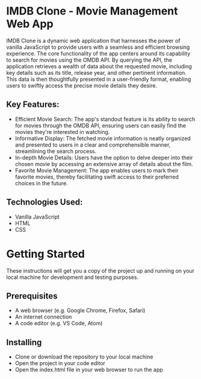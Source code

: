 # IMDB Clone - Movie Management Web App

IMDB Clone is a dynamic web application that harnesses the power of vanilla JavaScript to provide users with a seamless and efficient browsing experience.
The core functionality of the app centers around its capability to search for movies using the OMDB API.
By querying the API, the application retrieves a wealth of data about the requested movie, including key details such as its title, release year, and other pertinent information. 
This data is then thoughtfully presented in a user-friendly format, enabling users to swiftly access the precise movie details they desire.

## Key Features:

- Efficient Movie Search: The app's standout feature is its ability to search for movies through the OMDB API, ensuring users can easily find the movies they're interested in watching.
- Informative Display: The fetched movie information is neatly organized and presented to users in a clear and comprehensible manner, streamlining the search process.
- In-depth Movie Details: Users have the option to delve deeper into their chosen movie by accessing an extensive array of details about the film.
- Favorite Movie Management: The app enables users to mark their favorite movies, thereby facilitating swift access to their preferred choices in the future.

## Technologies Used:

- Vanilla JavaScript
- HTML
- CSS

# Getting Started
These instructions will get you a copy of the project up and running on your local machine for development and testing purposes.

## Prerequisites
- A web browser (e.g. Google Chrome, Firefox, Safari)
- An internet connection
- A code editor (e.g. VS Code, Atom)
## Installing
- Clone or download the repository to your local machine
- Open the project in your code editor
- Open the index.html file in your web browser to run the app

